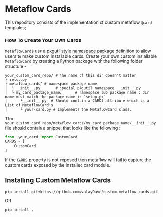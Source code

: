 # Metaflow Cards

This repository consists of the implementation of custom metaflow `@card` templates; 


### How To Create Your Own Cards
`MetaflowCard`s use a [pkgutil style namespace package definition](https://packaging.python.org/guides/packaging-namespace-packages/#pkgutil-style-namespace-packages) to allow users to make custom installable cards. Create your own custom installable `MetaflowCard` by creating a Python package with the following folder structure -
```
your_custom_card_repo/ # the name of this dir doesn't matter
├ setup.py
├ metaflow_cards/ # namespace package name
│  └ __init__.py       # special pkgutil namespace __init__.py
│  └ my_card_package_name/      # namespace sub package name : dir name must match the package name in `setup.py`
│      └__init__.py  # Should contain a CARDS attribute which is a List of MetaflowCard's
│      └ your-card.py # Implements the MetaflowCard class. 
```
The `your_custom_card_repo/metaflow_cards/my_card_package_name/__init__.py` file should contain a snippet that looks like the following : 
```python
from .your_card import CustomCard
CARDS = [
    CustomCard
]
```
If the `CARDS` property is not exposed then metaflow will fail to capture the custom cards exposed by the installed card module. 
## Installing Custom Metaflow Cards 

```sh
pip install git+https://github.com/valayDave/custom-metaflow-cards.git
```

OR 

```sh
pip install . 
```